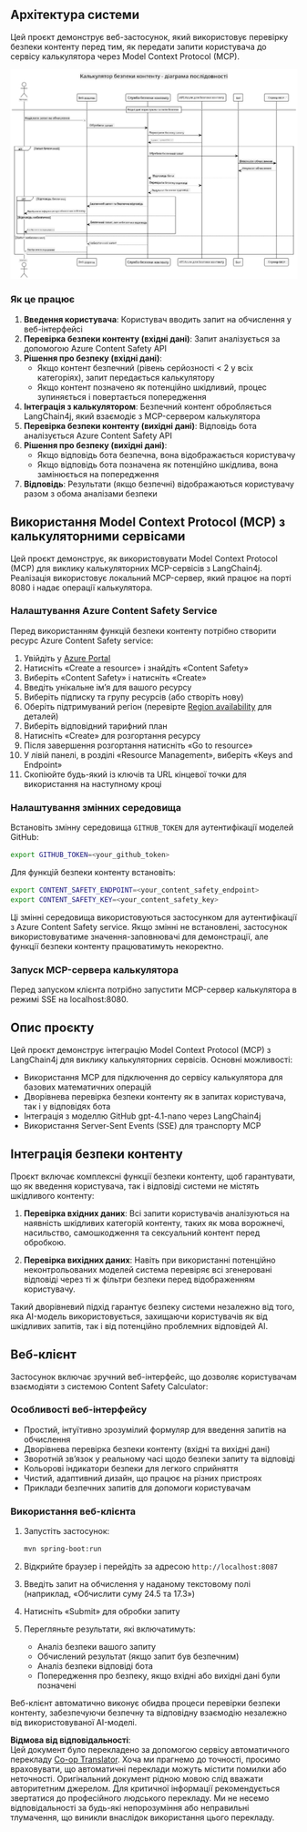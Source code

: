 <!--
CO_OP_TRANSLATOR_METADATA:
{
  "original_hash": "e5ea5e7582f70008ea9bec3b3820f20a",
  "translation_date": "2025-06-17T17:07:23+00:00",
  "source_file": "04-PracticalImplementation/samples/java/containerapp/README.md",
  "language_code": "uk"
}
-->
## Архітектура системи

Цей проєкт демонструє веб-застосунок, який використовує перевірку безпеки контенту перед тим, як передати запити користувача до сервісу калькулятора через Model Context Protocol (MCP).

![System Architecture Diagram](../../../../../../translated_images/plant.b079fed84e945b7c2978993a16163bb53f0517cfe3548d2e442ff40d619ba4b4.uk.png)

### Як це працює

1. **Введення користувача**: Користувач вводить запит на обчислення у веб-інтерфейсі  
2. **Перевірка безпеки контенту (вхідні дані)**: Запит аналізується за допомогою Azure Content Safety API  
3. **Рішення про безпеку (вхідні дані)**:  
   - Якщо контент безпечний (рівень серйозності < 2 у всіх категоріях), запит передається калькулятору  
   - Якщо контент позначено як потенційно шкідливий, процес зупиняється і повертається попередження  
4. **Інтеграція з калькулятором**: Безпечний контент обробляється LangChain4j, який взаємодіє з MCP-сервером калькулятора  
5. **Перевірка безпеки контенту (вихідні дані)**: Відповідь бота аналізується Azure Content Safety API  
6. **Рішення про безпеку (вихідні дані)**:  
   - Якщо відповідь бота безпечна, вона відображається користувачу  
   - Якщо відповідь бота позначена як потенційно шкідлива, вона замінюється на попередження  
7. **Відповідь**: Результати (якщо безпечні) відображаються користувачу разом з обома аналізами безпеки

## Використання Model Context Protocol (MCP) з калькуляторними сервісами

Цей проєкт демонструє, як використовувати Model Context Protocol (MCP) для виклику калькуляторних MCP-сервісів з LangChain4j. Реалізація використовує локальний MCP-сервер, який працює на порті 8080 і надає операції калькулятора.

### Налаштування Azure Content Safety Service

Перед використанням функцій безпеки контенту потрібно створити ресурс Azure Content Safety service:

1. Увійдіть у [Azure Portal](https://portal.azure.com)  
2. Натисніть «Create a resource» і знайдіть «Content Safety»  
3. Виберіть «Content Safety» і натисніть «Create»  
4. Введіть унікальне ім’я для вашого ресурсу  
5. Виберіть підписку та групу ресурсів (або створіть нову)  
6. Оберіть підтримуваний регіон (перевірте [Region availability](https://azure.microsoft.com/en-us/global-infrastructure/services/?products=cognitive-services) для деталей)  
7. Виберіть відповідний тарифний план  
8. Натисніть «Create» для розгортання ресурсу  
9. Після завершення розгортання натисніть «Go to resource»  
10. У лівій панелі, в розділі «Resource Management», виберіть «Keys and Endpoint»  
11. Скопіюйте будь-який із ключів та URL кінцевої точки для використання на наступному кроці

### Налаштування змінних середовища

Встановіть змінну середовища `GITHUB_TOKEN` для аутентифікації моделей GitHub:  
```sh
export GITHUB_TOKEN=<your_github_token>
```

Для функцій безпеки контенту встановіть:  
```sh
export CONTENT_SAFETY_ENDPOINT=<your_content_safety_endpoint>
export CONTENT_SAFETY_KEY=<your_content_safety_key>
```

Ці змінні середовища використовуються застосунком для аутентифікації з Azure Content Safety service. Якщо змінні не встановлені, застосунок використовуватиме значення-заповнювачі для демонстрації, але функції безпеки контенту працюватимуть некоректно.

### Запуск MCP-сервера калькулятора

Перед запуском клієнта потрібно запустити MCP-сервер калькулятора в режимі SSE на localhost:8080.

## Опис проєкту

Цей проєкт демонструє інтеграцію Model Context Protocol (MCP) з LangChain4j для виклику калькуляторних сервісів. Основні можливості:

- Використання MCP для підключення до сервісу калькулятора для базових математичних операцій  
- Дворівнева перевірка безпеки контенту як в запитах користувача, так і у відповідях бота  
- Інтеграція з моделлю GitHub gpt-4.1-nano через LangChain4j  
- Використання Server-Sent Events (SSE) для транспорту MCP

## Інтеграція безпеки контенту

Проєкт включає комплексні функції безпеки контенту, щоб гарантувати, що як введення користувача, так і відповіді системи не містять шкідливого контенту:

1. **Перевірка вхідних даних**: Всі запити користувачів аналізуються на наявність шкідливих категорій контенту, таких як мова ворожнечі, насильство, самошкодження та сексуальний контент перед обробкою.  

2. **Перевірка вихідних даних**: Навіть при використанні потенційно неконтрольованих моделей система перевіряє всі згенеровані відповіді через ті ж фільтри безпеки перед відображенням користувачу.  

Такий дворівневий підхід гарантує безпеку системи незалежно від того, яка AI-модель використовується, захищаючи користувачів як від шкідливих запитів, так і від потенційно проблемних відповідей AI.

## Веб-клієнт

Застосунок включає зручний веб-інтерфейс, що дозволяє користувачам взаємодіяти з системою Content Safety Calculator:

### Особливості веб-інтерфейсу

- Простий, інтуїтивно зрозумілий формуляр для введення запитів на обчислення  
- Дворівнева перевірка безпеки контенту (вхідні та вихідні дані)  
- Зворотній зв’язок у реальному часі щодо безпеки запиту та відповіді  
- Кольорові індикатори безпеки для легкого сприйняття  
- Чистий, адаптивний дизайн, що працює на різних пристроях  
- Приклади безпечних запитів для допомоги користувачам

### Використання веб-клієнта

1. Запустіть застосунок:  
   ```sh
   mvn spring-boot:run
   ```

2. Відкрийте браузер і перейдіть за адресою `http://localhost:8087`

3. Введіть запит на обчислення у наданому текстовому полі (наприклад, «Обчислити суму 24.5 та 17.3»)

4. Натисніть «Submit» для обробки запиту

5. Перегляньте результати, які включатимуть:  
   - Аналіз безпеки вашого запиту  
   - Обчислений результат (якщо запит був безпечним)  
   - Аналіз безпеки відповіді бота  
   - Попередження про безпеку, якщо вхідні або вихідні дані були позначені

Веб-клієнт автоматично виконує обидва процеси перевірки безпеки контенту, забезпечуючи безпечну та відповідну взаємодію незалежно від використовуваної AI-моделі.

**Відмова від відповідальності**:  
Цей документ було перекладено за допомогою сервісу автоматичного перекладу [Co-op Translator](https://github.com/Azure/co-op-translator). Хоча ми прагнемо до точності, просимо враховувати, що автоматичні переклади можуть містити помилки або неточності. Оригінальний документ рідною мовою слід вважати авторитетним джерелом. Для критичної інформації рекомендується звертатися до професійного людського перекладу. Ми не несемо відповідальності за будь-які непорозуміння або неправильні тлумачення, що виникли внаслідок використання цього перекладу.